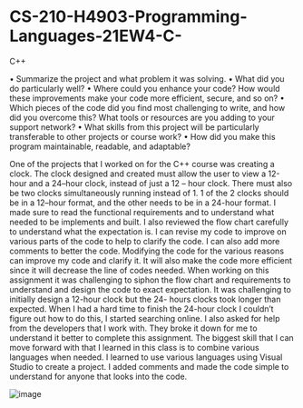 # CS-210-H4903-Programming-Languages-21EW4-C-
C++

•	Summarize the project and what problem it was solving.
•	What did you do particularly well?
•	Where could you enhance your code? How would these improvements make your code more efficient, secure, and so on?
•	Which pieces of the code did you find most challenging to write, and how did you overcome this? What tools or resources are you adding to your support network?
•	What skills from this project will be particularly transferable to other projects or course work?
•	How did you make this program maintainable, readable, and adaptable?

One of the projects that I worked on for the C++ course was creating a clock. The clock designed and created must allow the user to view a 12-hour and a 24–hour clock, instead of just a 12 – hour clock.  There must also be two clocks simultaneously running instead of 1. 1 of the 2 clocks should be in a 12–hour format, and the other needs to be in a 24-hour format. I made sure to read the functional requirements and to understand what needed to be implements and built. I also reviewed the flow chart carefully to understand what the expectation is. I can revise my code to improve on various parts of the code to help to clarify the code. I can also add more comments to better the code. Modifying the code for the various reasons can improve my code and clarify it. It will also make the code more efficient since it will decrease the line of codes needed. When working on this assignment it was challenging to siphon the flow chart and requirements to understand and design the code to exact expectation. It was challenging to initially design a 12-hour clock but the 24- hours clocks took longer than expected. When I had a hard time to finish the 24-hour clock I couldn’t figure out how to do this, I started searching online. I also asked for help from the developers that I work with. They broke it down for me to understand it better to complete this assignment. The biggest skill that I can move forward with that I learned in this class is to combine various languages when needed. I learned to use various languages using Visual Studio to create a project. I added comments and made the code simple to understand for anyone that looks into the code.

![image](https://user-images.githubusercontent.com/72707093/115981364-2c629100-a561-11eb-86ee-38fc321e6a15.png)
